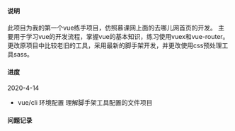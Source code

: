 #### 说明
此项目为我的第一个vue练手项目，仿照慕课网上面的去哪儿网首页的开发。
主要用于学习vue的开发流程，掌握vue的基本知识，练习使用vuex和vue-router。
更改原项目中比较老旧的工具，采用最新的脚手架开发，并更改使用css预处理工具sass。
#### 进度
2020-4-14
* vue/cli 环境配置 理解脚手架工具配置的文件项目
#### 问题记录

